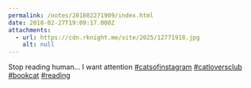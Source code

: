 ```yaml
---
permalink: /notes/201802271909/index.html
date: 2018-02-27T19:09:17.000Z
attachments:
  - url: https://cdn.rknight.me/site/2025/12771918.jpg
    alt: null
---
```


Stop reading human... I want attention <a href="https://pixelfed.social/discover/tags/catsofinstagram?src=hash" title="#catsofinstagram" class="u-url hashtag" rel="external nofollow noopener">#catsofinstagram</a> <a href="https://pixelfed.social/discover/tags/catloversclub?src=hash" title="#catloversclub" class="u-url hashtag" rel="external nofollow noopener">#catloversclub</a> <a href="https://pixelfed.social/discover/tags/bookcat?src=hash" title="#bookcat" class="u-url hashtag" rel="external nofollow noopener">#bookcat</a> <a href="https://pixelfed.social/discover/tags/reading?src=hash" title="#reading" class="u-url hashtag" rel="external nofollow noopener">#reading</a>
